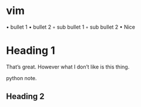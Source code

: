 vim
===

• bullet 1
• bullet 2
   ◦ sub bullet 1
   ◦ sub bullet 2
• Nice

# Heading 1

   That’s great. However what I don’t like is
   this thing.

   python note.

## Heading 2

